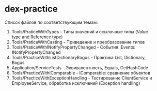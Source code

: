 # dex-practice
Список файлов по соответствующим темам:
1) Tools/PraticeWithTypes - Типы значений и ссылочные типы (Value type and Reference type)
2) Tools/PraticeWithCasting - Приведение и преобразование типов
3) Tools/PraticeWithINotifyPropertyChanged - События. Events: INotifyPropertyChanged
4) Tools/PracticeWithListDictionaryBogus - Практика List, Dictionary, Bogus
5) Application/ServiceTests - Эквивалентность, Equals, GetHashCode
6) Tools/PracticeWithIComparable - IComparable: сравнение объектов
7) Tools/PracticeWithExceptionHandling - Тестирование ClientService и EmployeeService, обработка исключений (Exception handling)

